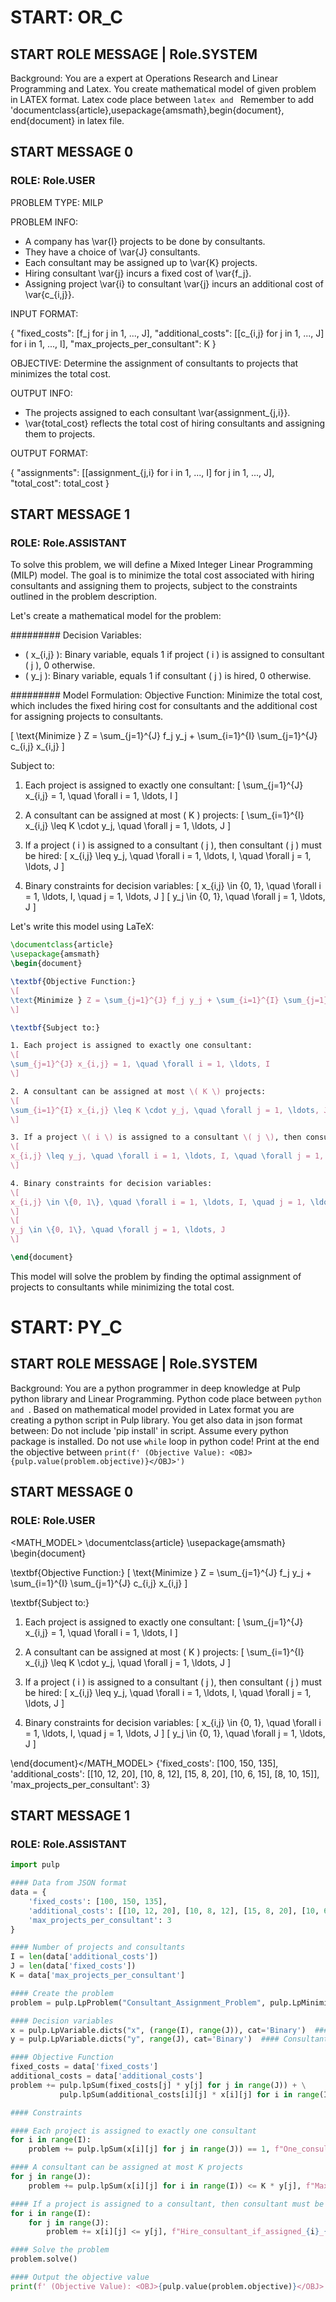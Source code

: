 # START: OR_C 
## START ROLE MESSAGE | Role.SYSTEM 
Background: You are a expert at Operations Research and Linear Programming and Latex. You create mathematical model of given problem in LATEX format. Latex code place between ```latex and ``` Remember to add 'documentclass{article},usepackage{amsmath},begin{document}, end{document} in latex file. 
## START MESSAGE 0 
### ROLE: Role.USER
<DESCRIPTION>
PROBLEM TYPE: MILP

PROBLEM INFO:

- A company has \var{I} projects to be done by consultants.
- They have a choice of \var{J} consultants.
- Each consultant may be assigned up to \var{K} projects. 
- Hiring consultant \var{j} incurs a fixed cost of \var{f_j}.
- Assigning project \var{i} to consultant \var{j} incurs an additional cost of \var{c_{i,j}}.

INPUT FORMAT: 

{
    "fixed_costs": [f_j for j in 1, ..., J],
    "additional_costs": [[c_{i,j} for j in 1, ..., J] for i in 1, ..., I],
    "max_projects_per_consultant": K
}

OBJECTIVE: Determine the assignment of consultants to projects that minimizes the total cost.

OUTPUT INFO:

- The projects assigned to each consultant \var{assignment_{j,i}}.
- \var{total_cost} reflects the total cost of hiring consultants and assigning them to projects.

OUTPUT FORMAT:

{
    "assignments": [[assignment_{j,i} for i in 1, ..., I] for j in 1, ..., J],
    "total_cost": total_cost
}
</DESCRIPTION>


## START MESSAGE 1 
### ROLE: Role.ASSISTANT
To solve this problem, we will define a Mixed Integer Linear Programming (MILP) model. The goal is to minimize the total cost associated with hiring consultants and assigning them to projects, subject to the constraints outlined in the problem description.

Let's create a mathematical model for the problem:

######### Decision Variables:
- \( x_{i,j} \): Binary variable, equals 1 if project \( i \) is assigned to consultant \( j \), 0 otherwise.
- \( y_j \): Binary variable, equals 1 if consultant \( j \) is hired, 0 otherwise.

######### Model Formulation:
Objective Function: Minimize the total cost, which includes the fixed hiring cost for consultants and the additional cost for assigning projects to consultants.

\[
\text{Minimize } Z = \sum_{j=1}^{J} f_j y_j + \sum_{i=1}^{I} \sum_{j=1}^{J} c_{i,j} x_{i,j}
\]

Subject to:

1. Each project is assigned to exactly one consultant:
   \[
   \sum_{j=1}^{J} x_{i,j} = 1, \quad \forall i = 1, \ldots, I
   \]

2. A consultant can be assigned at most \( K \) projects:
   \[
   \sum_{i=1}^{I} x_{i,j} \leq K \cdot y_j, \quad \forall j = 1, \ldots, J
   \]

3. If a project \( i \) is assigned to a consultant \( j \), then consultant \( j \) must be hired:
   \[
   x_{i,j} \leq y_j, \quad \forall i = 1, \ldots, I, \quad \forall j = 1, \ldots, J
   \]

4. Binary constraints for decision variables:
   \[
   x_{i,j} \in \{0, 1\}, \quad \forall i = 1, \ldots, I, \quad j = 1, \ldots, J
   \]
   \[
   y_j \in \{0, 1\}, \quad \forall j = 1, \ldots, J
   \]

Let's write this model using LaTeX:

```latex
\documentclass{article}
\usepackage{amsmath}
\begin{document}

\textbf{Objective Function:}
\[
\text{Minimize } Z = \sum_{j=1}^{J} f_j y_j + \sum_{i=1}^{I} \sum_{j=1}^{J} c_{i,j} x_{i,j}
\]

\textbf{Subject to:}

1. Each project is assigned to exactly one consultant:
\[
\sum_{j=1}^{J} x_{i,j} = 1, \quad \forall i = 1, \ldots, I
\]

2. A consultant can be assigned at most \( K \) projects:
\[
\sum_{i=1}^{I} x_{i,j} \leq K \cdot y_j, \quad \forall j = 1, \ldots, J
\]

3. If a project \( i \) is assigned to a consultant \( j \), then consultant \( j \) must be hired:
\[
x_{i,j} \leq y_j, \quad \forall i = 1, \ldots, I, \quad \forall j = 1, \ldots, J
\]

4. Binary constraints for decision variables:
\[
x_{i,j} \in \{0, 1\}, \quad \forall i = 1, \ldots, I, \quad j = 1, \ldots, J
\]
\[
y_j \in \{0, 1\}, \quad \forall j = 1, \ldots, J
\]

\end{document}
```

This model will solve the problem by finding the optimal assignment of projects to consultants while minimizing the total cost.

# START: PY_C 
## START ROLE MESSAGE | Role.SYSTEM 
Background: You are a python programmer in deep knowledge at Pulp python library and Linear Programming. Python code place between ```python and ```. Based on mathematical model provided in Latex format you are creating a python script in Pulp library. You get also data in json format between: <DATA></DATA> Do not include 'pip install' in script. Assume every python package is installed. Do not use `while` loop in python code! Print at the end the objective between <OBJ></OBJ> `print(f' (Objective Value): <OBJ>{pulp.value(problem.objective)}</OBJ>')` 
## START MESSAGE 0 
### ROLE: Role.USER
<MATH_MODEL>
\documentclass{article}
\usepackage{amsmath}
\begin{document}

\textbf{Objective Function:}
\[
\text{Minimize } Z = \sum_{j=1}^{J} f_j y_j + \sum_{i=1}^{I} \sum_{j=1}^{J} c_{i,j} x_{i,j}
\]

\textbf{Subject to:}

1. Each project is assigned to exactly one consultant:
\[
\sum_{j=1}^{J} x_{i,j} = 1, \quad \forall i = 1, \ldots, I
\]

2. A consultant can be assigned at most \( K \) projects:
\[
\sum_{i=1}^{I} x_{i,j} \leq K \cdot y_j, \quad \forall j = 1, \ldots, J
\]

3. If a project \( i \) is assigned to a consultant \( j \), then consultant \( j \) must be hired:
\[
x_{i,j} \leq y_j, \quad \forall i = 1, \ldots, I, \quad \forall j = 1, \ldots, J
\]

4. Binary constraints for decision variables:
\[
x_{i,j} \in \{0, 1\}, \quad \forall i = 1, \ldots, I, \quad j = 1, \ldots, J
\]
\[
y_j \in \{0, 1\}, \quad \forall j = 1, \ldots, J
\]

\end{document}</MATH_MODEL>
<DATA>
{'fixed_costs': [100, 150, 135], 'additional_costs': [[10, 12, 20], [10, 8, 12], [15, 8, 20], [10, 6, 15], [8, 10, 15]], 'max_projects_per_consultant': 3}</DATA>


## START MESSAGE 1 
### ROLE: Role.ASSISTANT
```python
import pulp

#### Data from JSON format
data = {
    'fixed_costs': [100, 150, 135],
    'additional_costs': [[10, 12, 20], [10, 8, 12], [15, 8, 20], [10, 6, 15], [8, 10, 15]],
    'max_projects_per_consultant': 3
}

#### Number of projects and consultants
I = len(data['additional_costs'])
J = len(data['fixed_costs'])
K = data['max_projects_per_consultant']

#### Create the problem
problem = pulp.LpProblem("Consultant_Assignment_Problem", pulp.LpMinimize)

#### Decision variables
x = pulp.LpVariable.dicts("x", (range(I), range(J)), cat='Binary')  #### Project i assigned to Consultant j
y = pulp.LpVariable.dicts("y", range(J), cat='Binary')  #### Consultant j hired

#### Objective Function
fixed_costs = data['fixed_costs']
additional_costs = data['additional_costs']
problem += pulp.lpSum(fixed_costs[j] * y[j] for j in range(J)) + \
           pulp.lpSum(additional_costs[i][j] * x[i][j] for i in range(I) for j in range(J)), "Total_Cost"

#### Constraints

#### Each project is assigned to exactly one consultant
for i in range(I):
    problem += pulp.lpSum(x[i][j] for j in range(J)) == 1, f"One_consultant_per_project_{i}"

#### A consultant can be assigned at most K projects
for j in range(J):
    problem += pulp.lpSum(x[i][j] for i in range(I)) <= K * y[j], f"Max_projects_per_consultant_{j}"

#### If a project is assigned to a consultant, then consultant must be hired
for i in range(I):
    for j in range(J):
        problem += x[i][j] <= y[j], f"Hire_consultant_if_assigned_{i}_{j}"

#### Solve the problem
problem.solve()

#### Output the objective value
print(f' (Objective Value): <OBJ>{pulp.value(problem.objective)}</OBJ>')
```

